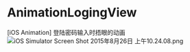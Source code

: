 # AnimationLogingView
[iOS Animation] 登陆密码输入时捂眼的动画
![iOS Simulator Screen Shot 2015年8月26日 上午10.24.08.png](https://ooo.0o0.ooo/2015/08/26/55dd23c78e80a.png "iOS Simulator Screen Shot 2015年8月26日 上午10.24.08.png")
